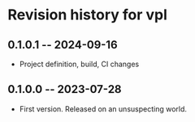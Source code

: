 # Revision history for vpl

## 0.1.0.1 -- 2024-09-16

* Project definition, build, CI changes

## 0.1.0.0 -- 2023-07-28

* First version. Released on an unsuspecting world.

